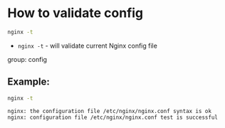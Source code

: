 # How to validate config

```bash
nginx -t
```

- `nginx -t` - will validate current Nginx config file

group: config

## Example: 
```bash
nginx -t
```
```
nginx: the configuration file /etc/nginx/nginx.conf syntax is ok
nginx: configuration file /etc/nginx/nginx.conf test is successful

```

